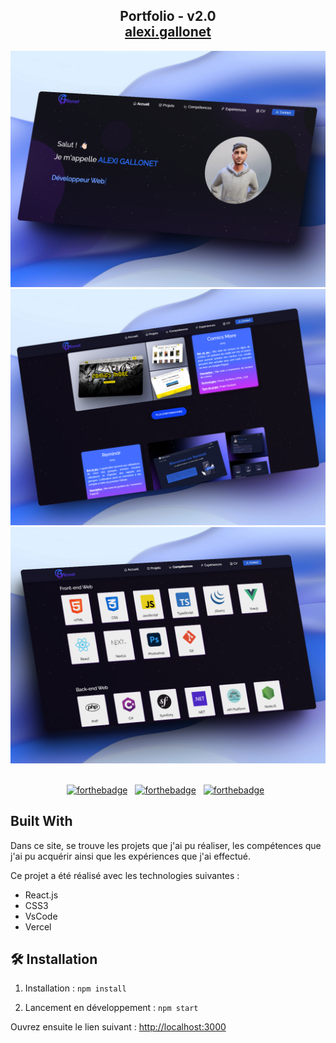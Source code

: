 <h2 align="center">
  Portfolio - v2.0<br/>
  <a href="https://alexigallonet.vercel.app/" target="_blank">alexi.gallonet</a>
</h2>
<div align="center">
  <img alt="Demo" src="./Images/home.png" />
  <img alt="Demo" src="./Images/projects.png" />
  <img alt="Demo" src="./Images/skills.png" />
</div>

<br/>

<center>

[![forthebadge](https://forthebadge.com/images/badges/built-with-love.svg)](https://forthebadge.com) &nbsp;
[![forthebadge](https://forthebadge.com/images/badges/made-with-javascript.svg)](https://forthebadge.com) &nbsp;
[![forthebadge](https://forthebadge.com/images/badges/open-source.svg)](https://forthebadge.com) &nbsp;

</center>



## Built With

Dans ce site, se trouve les projets que j'ai pu réaliser, les compétences que j'ai pu acquérir ainsi que les expériences que j'ai effectué.


Ce projet a été réalisé avec les technologies suivantes :

- React.js
- CSS3
- VsCode
- Vercel



## 🛠 Installation

1. Installation : `npm install`

2. Lancement en développement : `npm start`


Ouvrez ensuite le lien suivant : [http://localhost:3000](http://localhost:3000)
